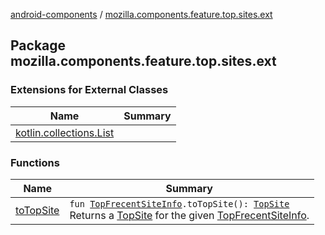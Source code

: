 [android-components](../index.md) / [mozilla.components.feature.top.sites.ext](./index.md)

## Package mozilla.components.feature.top.sites.ext

### Extensions for External Classes

| Name | Summary |
|---|---|
| [kotlin.collections.List](kotlin.collections.-list/index.md) |  |

### Functions

| Name | Summary |
|---|---|
| [toTopSite](to-top-site.md) | `fun `[`TopFrecentSiteInfo`](../mozilla.components.concept.storage/-top-frecent-site-info/index.md)`.toTopSite(): `[`TopSite`](../mozilla.components.feature.top.sites/-top-site/index.md)<br>Returns a [TopSite](../mozilla.components.feature.top.sites/-top-site/index.md) for the given [TopFrecentSiteInfo](../mozilla.components.concept.storage/-top-frecent-site-info/index.md). |
